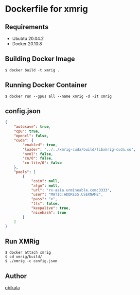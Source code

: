 Dockerfile for xmrig
====

## Requirements
- Ububtu 20.04.2
- Docker 20.10.8

## Building Docker Image
```
$ docker build -t xmrig .
```

## Running Docker Container
```
$ docker run --gpus all --name xmrig -d -it xmrig
```

## config.json

```json
{
    "autosave": true,
    "cpu": true,
    "opencl": false,
    "cuda": {
        "enabled": true,
        "loader": "../../xmrig-cuda/build/libxmrig-cuda.so",
        "nvml": false,
        "cn/0": false,
        "cn-lite/0": false
    },
    "pools": [
        {
            "coin": null,
            "algo": null,
            "url": "rx-asia.unmineable.com:3333",
            "user": "MATIC:ADDRESS.USERNAME",
            "pass": "x",
            "tls": false,
            "keepalive": true,
            "nicehash": true
        }
    ]
}
```

## Run XMRig
```
$ docker attach xmrig
$ cd xmrig/build/
$ ./xmrig -c config.json 
```


## Author

[obikata](https://github.com/obikata)
